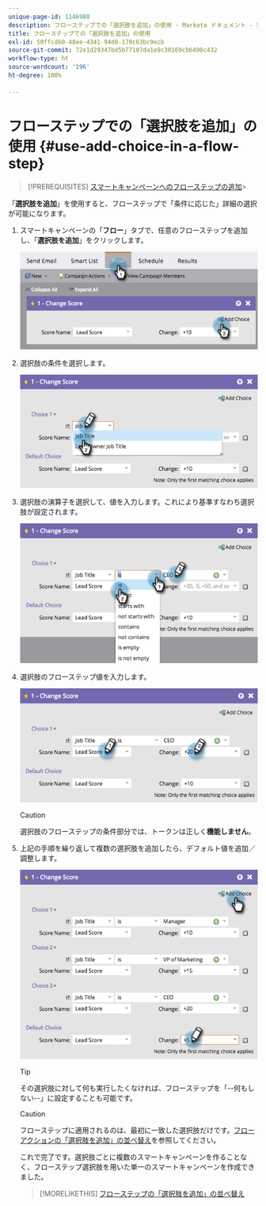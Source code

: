 ```yaml
---
unique-page-id: 1146980
description: フローステップでの「選択肢を追加」の使用 - Marketo ドキュメント - 製品ドキュメント
title: フローステップでの「選択肢を追加」の使用
exl-id: 50ffcd60-48ee-4341-94d8-170c63bc9ecb
source-git-commit: 72e1d29347bd5b77107da1e9c30169cb6490c432
workflow-type: ht
source-wordcount: '196'
ht-degree: 100%

---
```


# フローステップでの「選択肢を追加」の使用 {#use-add-choice-in-a-flow-step}

>[!PREREQUISITES]
[スマートキャンペーンへのフローステップの追加](/help/marketo/product-docs/core-marketo-concepts/smart-campaigns/flow-actions/add-a-flow-step-to-a-smart-campaign.md)>
>

「**選択肢を追加**」を使用すると、フローステップで「条件に応じた」詳細の選択が可能になります。

1. スマートキャンペーンの「**フロー**」タブで、任意のフローステップを追加し、「**選択肢を追加**」をクリックします。

   ![](assets/image2014-9-22-11-3a58-3a20.png)

1. 選択肢の条件を選択します。

   ![](assets/image2014-9-22-11-3a58-3a50.png)

1. 選択肢の演算子を選択して、値を入力します。これにより基準すなわち選択肢が設定されます。

   ![](assets/image2014-9-22-11-3a58-3a54.png)

1. 選択肢のフローステップ値を入力します。

   ![](assets/image2014-9-22-11-3a58-3a57.png)

   >[!CAUTION]
   選択肢のフローステップの条件部分では、トークンは正しく&#x200B;**機能しません**。

1. 上記の手順を繰り返して複数の選択肢を追加したら、デフォルト値を追加／調整します。

   ![](assets/image2014-9-22-11-3a58-3a59.png)

   >[!TIP]
   その選択肢に対して何も実行したくなければ、フローステップを「--何もしない--」に設定することも可能です。

   >[!CAUTION]
   フローステップに適用されるのは、最初に一致した選択肢だけです。[フローアクションの「選択肢を追加」の並べ替え](/help/marketo/product-docs/core-marketo-concepts/smart-campaigns/flow-actions/reorder-add-choice-in-a-flow-step.md)を参照してください。

   これで完了です。選択肢ごとに複数のスマートキャンペーンを作ることなく、フローステップ選択肢を用いた単一のスマートキャンペーンを作成できました。

   >[!MORELIKETHIS]
[フローステップの「選択肢を追加」の並べ替え](/help/marketo/product-docs/core-marketo-concepts/smart-campaigns/flow-actions/reorder-add-choice-in-a-flow-step.md)
